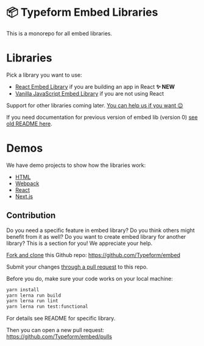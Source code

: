 # 📦 Typeform Embed Libraries

This is a monorepo for all embed libraries.

# Libraries

Pick a library you want to use:

- [React Embed Library](./packages/embed-react) if you are building an app in React **✨ NEW**
- [Vanilla JavaScript Embed Library](./packages/embed) if you are not using React

Support for other libraries coming later. [You can help us if you want 😉](#contribution)

If you need documentation for previous version of embed lib (version 0) [see old README here](https://github.com/Typeform/embed/tree/master#readme).

# Demos

We have demo projects to show how the libraries work:

- [HTML](./packages/demo-html)
- [Webpack](./packages/demo-webpack)
- [React](./packages/demo-react)
- [Next.js](./packages/demo-nextjs)

## Contribution

Do you need a specific feature in embed library? Do you think others might benefit from it as well? Do you want to create embed library for another library? This is a section for you! We appreciate your help.

[Fork and clone](https://docs.github.com/en/github/getting-started-with-github/fork-a-repo) this Github repo: https://github.com/Typeform/embed

Submit your changes [through a pull request](https://docs.github.com/en/github/collaborating-with-issues-and-pull-requests/about-pull-requests) to this repo.

Before you do, make sure your code works on your local machine:

```bash
yarn install
yarn lerna run build
yarn lerna run lint
yarn lerna run test:functional
```

For details see README for specific library.

Then you can open a new pull request: https://github.com/Typeform/embed/pulls
